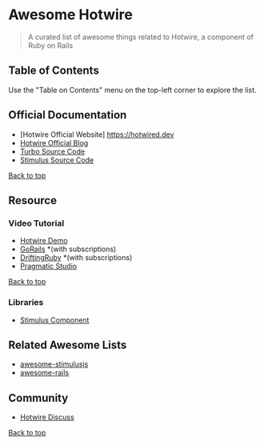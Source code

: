 # Awesome Hotwire

> A curated list of awesome things related to Hotwire, a component of Ruby on Rails

## Table of Contents

Use the "Table on Contents" menu on the top-left corner to explore the list.

## Official Documentation

- [Hotwire Official Website] https://hotwired.dev
- [Hotwire Official Blog](https://world.hey.com/hotwired)
- [Turbo Source Code](https://github.com/hotwired/turbo)
- [Stimulus Source Code](https://github.com/hotwired/stimulus)

[Back to top][link_toc]

## Resource

### Video Tutorial
- [Hotwire Demo](https://www.youtube.com/watch?v=eKY-QES1XQQ)
- [GoRails](https://gorails.com/series/hotwire-rails) *(with subscriptions)
- [DriftingRuby](https://www.driftingruby.com/episodes?query%5Bname%5D=&tag=hotwire) *(with subscriptions)
- [Pragmatic Studio](https://pragmaticstudio.com/courses/hotwire-rails)

[Back to top][link_toc]

### Libraries
- [Stimulus Component](https://stimulus-components.netlify.app/)

## Related Awesome Lists
- [awesome-stimulusjs](https://github.com/skatkov/awesome-stimulusjs)
- [awesome-rails](https://github.com/gramantin/awesome-rails)

## Community
- [Hotwire Discuss](https://discuss.hotwired.dev)

[Back to top][link_toc]


[link_toc]: #table-of-contents
